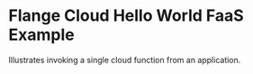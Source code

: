 # Flange Cloud Hello World FaaS Example

Illustrates invoking a single cloud function from an application.

